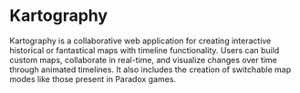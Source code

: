 # Kartography

Kartography is a collaborative web application for creating interactive historical or fantastical maps with timeline functionality. Users can build custom maps, collaborate in real-time, and visualize changes over time through animated timelines. It also includes the creation of switchable map modes like those present in Paradox games.
